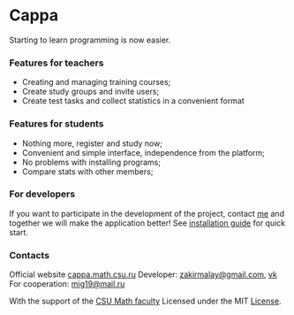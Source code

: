 # Cappa
Starting to learn programming is now easier.
### Features for teachers
- Creating and managing training courses;
- Create study groups and invite users;
- Create test tasks and collect statistics in a convenient format

### Features for students
- Nothing more, register and study now;
- Сonvenient and simple interface, independence from the platform;
- No problems with installing programs;
- Compare stats with other members;

### For developers
If you want to participate in the development of the project, contact [me](https://vk.com/zakirmalay) and together we will make the application better!
See [installation guide](docs/installation) for quick start.

### Contacts

Official website [cappa.math.csu.ru](cappa.math.csu.ru)
Developer: zakirmalay@gmail.com, [vk](https://vk.com/zakirmalay)
For cooperation: mig19@mail.ru

With the support of the [CSU Math faсulty](math.csu.ru)
Licensed under the MIT [License](LICENSE).